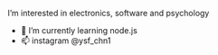 I’m interested in electronics, software and psychology 
- 🌱 I’m currently learning node.js
- 📫 instagram @ysf_chn1
